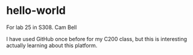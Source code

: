 # hello-world
For lab 25 in S308.
Cam Bell

I have used GitHub once before for my C200 class, but this is interesting actually learning about this platform.
